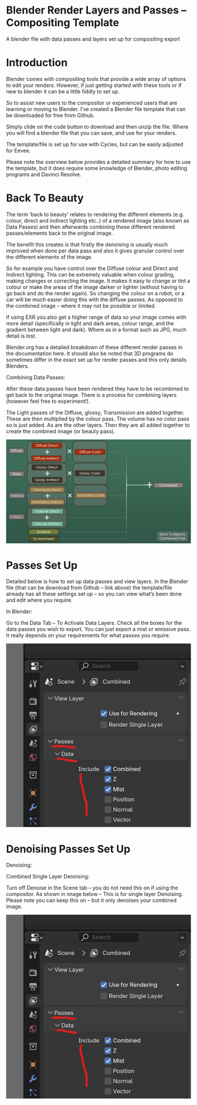 # Blender Render Layers and Passes – Compositing Template
 A blender file with data passes and layers set up for compositing export


# Introduction
Blender comes with compositing tools that provide a wide array of options to edit your renders. However, if just getting started with these tools or if new to blender it can be a little fiddly to set up.

So to assist new users to the compositor or experienced users that are learning or moving to Blender. I’ve created a Blender file template that can be downloaded for free from Github.

Simply clide on the code button to download and then unzip the file. Where you will find a blender file that you can save, and use for your renders.

The template/file is set up for use with Cycles, but can be easily adjusted for Eevee.

Please note the overview below provides a detailed summary for how to use the template, but it does require some knowledge of Blender, photo editing programs and Davinci Resolve.

# Back To Beauty
The term ‘back to beauty’ relates to rendering the different elements (e.g. colour, direct and indirect lighting etc..) of a rendered image (also known as Data Passes) and then afterwards combining these different rendered passes/elements back to the original image.

The benefit this creates is that firstly the denoising is usually much improved when done per data pass and also it gives granular control over the different elements of the image.

So for example you have control over the Diffuse colour and Direct and Indirect lighting. This can be extremely valuable when colour grading, making changes or correcting the image. It makes it easy to change or tint a colour or make the areas of the image darker or lighter (without having to go back and do the render again). So changing the colour on a robot, or a car will be much easier doing this with the diffuse passes. As opposed to the combined image – where it may not be possible or limited.

If using EXR you also get a higher range of data so your image comes with more detail (specifically in light and dark areas, colour range, and the gradient between light and dark). Where as in a format such as JPG, much detail is lost.

Blender.org has a detailed breakdown of these different render passes in the documentation here. It should also be noted that 3D programs do sometimes differ in the exact set up for render passes and this only details Blenders.

Combining Data Passes:

After these data passes have been rendered they have to be recombined to get back to the original image. There is a process for combining layers (however feel free to experiment!).

The Light passes of the Diffuse, glossy, Transmission are added together. These are then multiplied by the colour pass. The volume has no color pass so is just added. As are the other layers. Then they are all added together to create the combined image (or beauty pass).

![](https://github.com/motionforge/Blender-Render-Layers-and-Passes-Compositing-Template/blob/main/Rendered_Images/Data%20Passes%20Flow%20Chart.jpg)

# Passes Set Up
Detailed below is how to set up data passes and view layers. In the Blender file (that can be download from Github – link above) the template/file already has all these settings set up – so you can view what’s been done and edit where you require.

In Blender:

Go to the Data Tab – To Activate Data Layers.
Check all the boxes for the data passes you wish to export.
You can just export a mist or emissive pass.
It really depends on your requirements for what passes you require.

![](https://github.com/motionforge/Blender-Render-Layers-and-Passes-Compositing-Template/blob/main/Rendered_Images/data%20passes%20tab.jpg)

# Denoising Passes Set Up

Denoising:

Combined Single Layer Denoising:

Turn off Denoise in the Scene tab – you do not need this on if using the compositor.
As shown in image below – This is for single layer Denoising.
Please note you can keep this on – but it only denoises your combined image.

![](https://github.com/motionforge/Blender-Render-Layers-and-Passes-Compositing-Template/blob/main/Rendered_Images/data%20passes%20tab.jpg)


